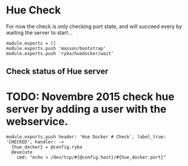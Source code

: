 
# Hue Check

For now the check is only checking port state, and will succeed every by waiting
the server to start...

    module.exports = []
    module.exports.push 'masson/bootstrap'
    module.exports.push 'ryba/huedocker/wait'

## Check status of Hue server

  # TODO: Novembre 2015 check hue server by adding a user with the webservice.

    module.exports.push header: 'Hue Docker # Check', label_true: 'CHECKED', handler: ->
      {hue_docker} = @config.ryba
      @execute
        cmd: "echo > /dev/tcp/#{@config.host}/#{hue_docker.port}"
